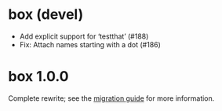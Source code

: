 # box (devel)

* Add explicit support for ‘testthat’ (#188)
* Fix: Attach names starting with a dot (#186)


# box 1.0.0

Complete rewrite; see the [migration
guide](https://klmr.me/box/articles/migration.html) for more information.
